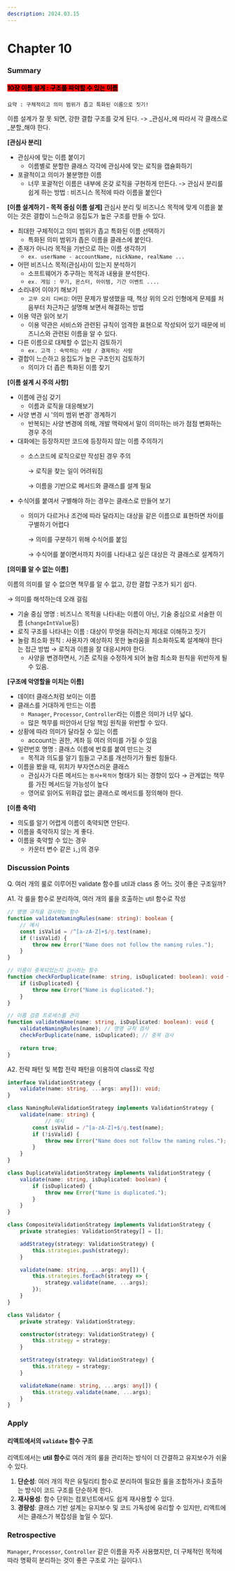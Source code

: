```yaml
---
description: 2024.03.15
---
```


# Chapter 10

### **Summary**

#### <mark style="background-color:red;">10장 이름 설계 : 구조를 파악할 수 있는 이름</mark>

`요약 : 구체적이고 의미 범위가 좁고 특화된 이름으로 짓기!`

이름 설계가 잘 못 되면, 강한 결합 구조를 갖게 된다. -> _관심사_에 따라서 각 클래스로 _분할_해야 한다.

**\[관심사 분리]**

* 관심사에 맞는 이름 붙이기
  * 이름별로 분할한 클래스 각각에 관심사에 맞는 로직을 캡슐화하기
* 포괄적이고 의미가 불분명한 이름
  * 너무 포괄적인 이름은 내부에 온갖 로직을 구현하게 만든다. -> 관심사 분리를 쉽게 하는 방법 : 비즈니스 목적에 따라 이름을 붙인다

**\[이름 설계하기 - 목적 중심 이름 설계]** 관심사 분리 및 비즈니스 목적에 맞게 이름을 붙이는 것은 결합이 느슨하고 응집도가 높은 구조를 만들 수 있다.

* 최대한 구체적이고 의미 범위가 좁고 특화된 이름 선택하기
  * 특화된 의미 범위가 좁은 이름을 클래스에 붙인다.
* 존재가 아니라 목적을 기반으로 하는 이름 생각하기
  * `ex. userName - accountName, nickName, realName ...`
* 어떤 비즈니스 목적(관심사)이 있는지 분석하기
  * 소프트웨어가 추구하는 목적과 내용을 분석한다.
  * `ex. 게임 : 무기, 몬스터, 아이템, 기간 이벤트 ....`
* 소리내어 이야기 해보기
  * `고무 오리 디버깅`: 어떤 문제가 발생했을 때, 책상 위의 오리 인형에게 문제를 처음부터 차근차근 설명해 보면서 해결하는 방법
* 이용 약관 읽어 보기
  * 이용 약관은 서비스와 관련된 규칙이 엄격한 표현으로 작성되어 있기 때문에 비즈니스와 관련된 이름을 알 수 있다.
* 다른 이름으로 대체할 수 없는지 검토하기
  * `ex. 고객 : 숙박하는 사람 / 결제하는 사람`
* 결합이 느슨하고 응집도가 높은 구조인지 검토하기
  * 의미가 더 좁은 특화된 이름 찾기

**\[이름 설계 시 주의 사항]**

* 이름에 관심 갖기
  * 이름과 로직을 대응해보기
* 사양 변경 시 '의미 범위 변경' 경계하기
  * 반복되는 사양 변경에 의해, 개발 맥락에서 말이 의미하는 바가 점점 변화하는 경우 주의
* 대화에는 등장하지만 코드에 등장하지 않는 이름 주의하기
  *   소스코드에 로직으로만 작성된 경우 주의

      → 로직을 찾는 일이 어려워짐

      → 이름을 기반으로 메서드와 클래스를 설계 필요
* 수식어를 붙여서 구별해야 하는 경우는 클래스로 만들어 보기
  *   의미가 다르거나 조건에 따라 달라지는 대상을 같은 이름으로 표현하면 차이를 구별하기 어렵다

      → 의미를 구분하기 위해 수식어를 붙임

      → 수식어를 붙이면서까지 차이를 나타내고 싶은 대상은 각 클래스로 설계하기

**\[의미를 알 수 없는 이름]**

이름의 의미를 알 수 없으면 책무를 알 수 없고, 강한 결합 구조가 되기 쉽다.

→ 의미를 해석하는데 오래 걸림

* 기술 중심 명명 : 비즈니스 목적을 나타내는 이름이 아닌, 기술 중심으로 서술한 이름 (`changeIntValue`등)
* 로직 구조를 나타내는 이름 : 대상이 무엇을 하려는지 제대로 이해하고 짓기
* 놀람 최소화 원칙 : 사용자가 예상하지 못한 놀라움을 최소화하도록 설계해야 한다는 접근 방법 → 로직과 이름을 잘 대응시켜야 한다.
  * 사양을 변경하면서, 기존 로직을 수정하게 되어 놀람 최소화 원칙을 위반하게 될 수 있음.

**\[구조에 악영할을 미치는 이름]**

* 데이터 클래스처럼 보이는 이름
* 클래스를 거대하게 만드는 이름
  * `Manager`, `Processor`, `Controller`라는 이름은 의미가 너무 넓다.
  * 많은 책무를 떠안아서 단일 책임 원칙을 위반할 수 있다.
* 상황에 따라 의미가 달라질 수 있는 이름
  * account는 권한, 계좌 등 여러 의미를 가질 수 있음
* 일련번호 명명 : 클래스 이름에 번호를 붙여 만드는 것
  * 목적과 의도를 알기 힘들고 구조를 개선하기가 훨씬 힘들다.
* 이름을 봤을 때, 위치가 부자연스러운 클래스
  * 관심사가 다른 메서드는 `동사+목적어` 형태가 되는 경향이 있다 → 관계없는 책무를 가진 메서드일 가능성이 높다
  * 영어로 읽어도 위화감 없는 클래스로 메서드를 정의해야 한다.

**\[이름 축약]**

* 의도를 알기 어렵게 이름이 축약되면 안된다.
* 이름을 축약하지 않는 게 좋다.
* 이름을 축약할 수 있는 경우
  * 카운터 변수 같은 `i`,`j`의 경우



### **Discussion Points**

Q. 여러 개의 룰로 이루어진 validate 함수를 util과 class 중 어느 것이 좋은 구조일까?

A1. 각 룰을 함수로 분리하여, 여러 개의 룰을 호출하는 util 함수로 작성

```typescript
// 명명 규칙을 검사하는 함수
function validateNamingRules(name: string): boolean {
    // 예시
    const isValid = /^[a-zA-Z]+$/g.test(name);
    if (!isValid) {
        throw new Error("Name does not follow the naming rules.");
    }
}

// 이름이 중복되었는지 검사하는 함수
function checkForDuplicate(name: string, isDuplicated: boolean): void {
    if (isDuplicated) {
        throw new Error("Name is duplicated.");
    }
}

// 이름 검증 프로세스를 관리
function validateName(name: string, isDuplicated: boolean): void {
    validateNamingRules(name); // 명명 규칙 검사
    checkForDuplicate(name, isDuplicated); // 중복 검사
    
    return true;
}
```

A2. 전략 패턴 및 복합 전략 패턴을 이용하여 class로 작성

```typescript
interface ValidationStrategy {
    validate(name: string, ...args: any[]): void;
}

class NamingRuleValidationStrategy implements ValidationStrategy {
    validate(name: string) {
		    // 예시
        const isValid = /^[a-zA-Z]+$/g.test(name);
        if (!isValid) {
            throw new Error("Name does not follow the naming rules.");
        }
    }
}

class DuplicateValidationStrategy implements ValidationStrategy {
    validate(name: string, isDuplicated: boolean) {
        if (isDuplicated) {
            throw new Error("Name is duplicated.");
        }
    }
}

class CompositeValidationStrategy implements ValidationStrategy {
    private strategies: ValidationStrategy[] = [];

    addStrategy(strategy: ValidationStrategy) {
        this.strategies.push(strategy);
    }

    validate(name: string, ...args: any[]) {
        this.strategies.forEach(strategy => {
            strategy.validate(name, ...args);
        });
    }
}

class Validator {
    private strategy: ValidationStrategy;

    constructor(strategy: ValidationStrategy) {
        this.strategy = strategy;
    }

    setStrategy(strategy: ValidationStrategy) {
        this.strategy = strategy;
    }

    validateName(name: string, ...args: any[]) {
        this.strategy.validate(name, ...args);
    }
}
```



### **Apply**

#### 리액트에서의 `validate` 함수 구조

리액트에서는 **util 함수**로 여러 개의 룰을 관리하는 방식이 더 간결하고 유지보수가 쉬울 수 있다.

1. **단순성**: 여러 개의 작은 유틸리티 함수로 분리하여 필요한 룰을 조합하거나 호출하는 방식이 코드 구조를 단순하게 한다.
2. **재사용성**: 함수 단위는 컴포넌트에서도 쉽게 재사용할 수 있다.
3. **경량성**: 클래스 기반 설계는 유지보수 및 코드 가독성에 유리할 수 있지만, 리액트에서는 클래스가 복잡성을 높일 수 있다.

### Retrospective <a href="#retrospective" id="retrospective"></a>

`Manager`, `Processor`, `Controller` 같은 이름을 자주 사용했지만, 더 구체적인 목적에 따라 명확히 분리하는 것이 좋은 구조로 가는 길이다.\
